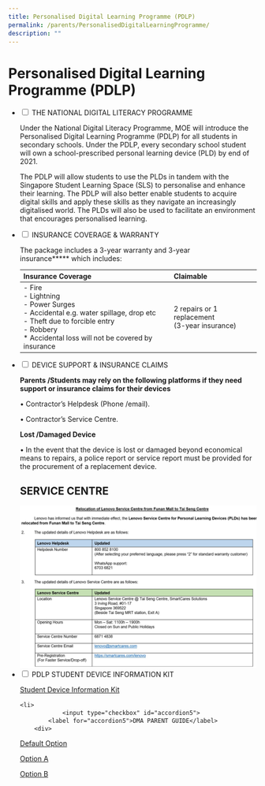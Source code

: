 ```yaml
---
title: Personalised Digital Learning Programme (PDLP)
permalink: /parents/PersonalisedDigitalLearningProgramme/
description: ""
---
```

<h1>Personalised Digital Learning Programme (PDLP)</h1>
<ul class="jekyllcodex_accordion">
	<li>
		<input type="checkbox" id="accordion1">
		<label for="accordion1">THE NATIONAL DIGITAL LITERACY PROGRAMME</label>
		<div>

Under the National Digital Literacy Programme, MOE will introduce the Personalised Digital Learning Programme (PDLP) for all students in secondary schools. Under the PDLP, every secondary school student will own a school-prescribed personal learning device (PLD) by end of 2021.

  

The PDLP will allow students to use the PLDs in tandem with the Singapore Student Learning Space (SLS) to personalise and enhance their learning. The PDLP will also better enable students to acquire digital skills and apply these skills as they navigate an increasingly digitalised world. The PLDs will also be used to facilitate an environment that encourages personalised learning.
		</div>

<li>
<input type="checkbox" id="accordion2">
<label for="accordion2">INSURANCE COVERAGE & WARRANTY</label>
<div>

The package includes a 3-year warranty and 3-year insurance**\*** which includes:

  

<table>
<thead>
  <tr>
    <th>Insurance Coverage</th>
    <th>Claimable</th>
  </tr>
</thead>
<tbody>
  <tr>
    <td>- Fire<br>- Lightning<br>- Power Surges<br>- Accidental e.g. water spillage, drop etc<br>- Theft due to forcible entry<br>- Robbery<br>* Accidental loss will not be covered by insurance</td>
    <td>2 repairs or 1 replacement<br>(3-year insurance)</td>
  </tr>
</tbody>
</table>

</div>
	
<li>
				<input type="checkbox" id="accordion3">
			<label for="accordion3">DEVICE SUPPORT & INSURANCE CLAIMS</label>
			<div>

**Parents /Students may rely on the following platforms if they need support or insurance claims for their devices**

  

• Contractor’s Helpdesk (Phone /email).

• Contractor’s Service Centre.

  

**Lost /Damaged Device**

• In the event that the device is lost or damaged beyond economical means to repairs, a police report or service report must be provided for the procurement of a replacement device.

SERVICE CENTRE
--------------
<img src="/images/Lennovo%20Service%20Centre_New.jpeg">
	</div>
	
<li>
				<input type="checkbox" id="accordion4">
			<label for="accordion4">PDLP STUDENT DEVICE INFORMATION KIT</label>

<div>

[Student Device Information Kit](https://prcss.moe.edu.sg/qql/slot/u200/pdf/communication_with_parents/PDLP/Student-Device-Information-Kit.pdf)
</div>

	<li>
				<input type="checkbox" id="accordion5">
			<label for="accordion5">DMA PARENT GUIDE</label>
		<div>
[Default Option](https://prcss.moe.edu.sg/qql/slot/u200/pdf/communication_with_parents/PDLP/DMA%20Parent%20Guide%20for%20Default%20Option.pdf)

[Option A](https://prcss.moe.edu.sg/qql/slot/u200/pdf/communication_with_parents/PDLP/DMA%20Parent%20Guide%20for%20Option%20A.pdf)

[Option B](https://prcss.moe.edu.sg/qql/slot/u200/pdf/communication_with_parents/PDLP/DMA%20Parent%20Guide%20for%20Option%20B.pdf)
				
</div>